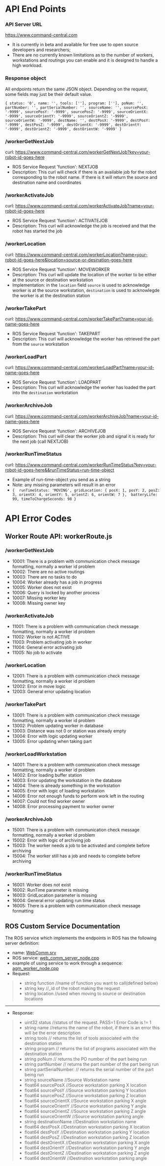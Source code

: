 # API End Points #

### API Server URL ###
https://www.command-central.com
- It is currently in beta and available for free use to open source developers and researchers;
- There are no currently known limitations as to the number of workers, workstations and routings you can enable and it is designed to handle a high workload.

### Response object ###
All endpoints return the same JSON object.  Depending on the request, some fields may just be their default value.

`
    {
    status: '0', name: '',
    tools: [''], program: [''],
    poNum: '', partNumber: '', partSerialNumber: '',
    sourceName: '',
    sourcePosX: '-9999', sourcePosY: '-9999', sourcePosZ: '-9999',
    sourceOrientX: '-9999', sourceOrientY: '-9999', sourceOrientZ: '-9999', sourceOrientW: '-9999',
    destName: '',
    destPosX: '-9999', destPosY: '-9999', destPosZ: '-9999',
    destOrientX: '-9999', destOrientY: '-9999', destOrientZ: '-9999', destOrientW: '-9999'
    }
`

### /workerGetNextJob ###
curl: https://www.command-central.com/workerGetNextJob?key=your-robot-id-goes-here
- ROS Service Request 'function': NEXTJOB
- Description: This curl will check if there is an available job for the robot corresponding to the robot name.  If there is it will return the source and destination name and coordinates

### /workerActivateJob ###
curl:  https://www.command-central.com/workerActivateJob?name=your-robot-id-goes-here
- ROS Service Request 'function': ACTIVATEJOB
- Description: This curl will acknowledge the job is received and that the robot has started the job

### /workerLocation ###
curl:  https://www.command-central.com/workerLocation?name=your-robot-id-goes-here&location=source-or-desination-goes-here
- ROS Service Request 'function': MOVEWORKER
- Description: This curl will update the location of the worker to be either at the source or destination workstation
- Implementation: in the `location` field `source` is used to acknowledge worker is at the source workstation, `destination` is used to acknowlegde the worker is at the destination station

### /workerTakePart ###
curl:  https://www.command-central.com/workerTakePart?name=your-id-name-goes-here
- ROS Service Request 'function': TAKEPART
- Description: This curl will acknowledge the worker has retrieved the part from the `source` workstation

### /workerLoadPart ###
curl:  https://www.command-central.com/workerLoadPart?name=your-id-name-goes-here
- ROS Service Request 'function': LOADPART
- Description: This curl will acknowledge the worker has loaded the part into the `destination` workstation

### /workerArchiveJob ###
curl:  https://www.command-central.com/workerArchiveJob?name=your-id-name-goes-here
- ROS Service Request 'function': ARCHIVEJOB
- Description: This curl will clear the worker job and signal it is ready for the next job (call NEXTJOB)

### /workerRunTimeStatus ###
curl:  https://www.command-central.com/workerRunTimeStatus?key=your-robot-id-goes-here&&runTimeStatus=run-time-object
- Example of run-time-object you send as a string 
- Note: any missing parameters will result in an error
- `{ 
            runTimeStatus: 'MOVING',
            gridLocation: {
            posX: 1,
            posY: 2,
            posZ: 3,
            orientX: 4,
            orientY: 5,
            orientZ: 6,
            orientW: 7
        }, 
        batteryLife: 99,
        timeToChargeSeconds: 98
    }`

# API Error Codes #

## Worker Route API: workerRoute.js ##

### /workerGetNextJob ###
- 10001: There is a problem with communication check message formatting, normally a worker id problem
- 10002: There are no active routings
- 10003: There are no tasks to do
- 10004: Worker already has a job in progress
- 10005: Worker does not exist
- 10006: Query is locked by another process
- 10007: Missing worker key
- 10008: Missing owner key

### /workerActivateJob ###
- 11001: There is a problem with communication check message formatting, normally a worker id problem
- 11002: Worker is not ACTIVE
- 11003: Problem activating job in worker
- 11004: General error activating job
- 11005: No job to activate

### /workerLocation ###
- 12001: There is a problem with communication check message formatting, normally a worker id problem
- 12002: Error in move logic
- 12003: General error updating location

### /workerTakePart ###
- 13001: There is a problem with communication check message formatting, normally a worker id problem
- 13002: Problem updating worker in database
- 13003: Distance was not 0 or station was already empty
- 13004: Error with logic updating worker
- 13005: Error updating when taking part

### /workerLoadWorkstation ###
- 14001: There is a problem with communication check message formatting, normally a worker id problem
- 14002: Error loading buffer station
- 14003: Error updating the workstation in the database
- 14004: There is already something in the workstation
- 14005: Error with logic of loading workstation
- 14006: Error not enough funds to perform work left in the routing
- 14007: Could not find worker owner
- 14008: Error processing payment to worker owner

### /workerArchiveJob ###
- 15001: There is a problem with communication check message formatting, normally a worker id problem
- 15002: Error with logic of archiving job
- 15003: The worker needs a job to be activated and complete before archiving
- 15004: The worker still has a job and needs to complete before archiving

### /workerRunTimeStatus ###
- 16001: Worker does not exist
- 16002: RunTime parameter is missing
- 16003: GridLocation parameter is missing
- 16004: General error updating run time status
- 16005: There is a problem with communication check message formatting

## ROS Custom Service Documentation ##
The ROS service which implements the endpoints in ROS has the following server definition:
- name: [WebComm.srv](https://github.com/mukmalone/AdpativeGoalManagement/blob/master/examples/mir_robot/mir_agm/srv/WebComm.srv)
- ROS service: [web_comm_server_node.cpp](https://github.com/mukmalone/AdpativeGoalManagement/blob/master/examples/mir_robot/mir_agm/src/web_comm_server_node.cpp)
- example of using service to work through a sequence: [agm_worker_node.cpp](https://github.com/mukmalone/AdpativeGoalManagement/blob/master/examples/mir_robot/mir_agm/src/agm_worker_node.cpp)
- Request:
> - string function //name of function you want to call(defined below)
> - string key //_id of the robot making the request
> - string location //used when moving to source or destination locations
---
- Response:
> - uint32 status //status of the request.  PASS=1 Error Code is != 1
> - string name  //returns the name of the robot, if there is an error this will be the error description
> - string tools // returns the list of tools associated with the destination station
> - string program // returns the list of programs associated with the destination station
> - string poNum // returns the PO number of the part being run
> - string partNumber // returns the part number of the part being run
> - string partSerialNumber: // returns the serial number of the part being run
> - string sourceName //Source Workstation name
> - float64 sourcePosX //Source workstation parking X location
> - float64 sourcePosY //Source workstation parking Y location
> - float64 sourcePosZ //Source workstation parking Z location
> - float64 sourceOrientX //Source workstation parking X angle
> - float64 sourceOrientY //Source workstation parking Y angle
> - float64 sourceOrientZ //Source workstation parking Z angle
> - float64 sourceOrientW //Source workstation parking angle
> - string destinationName //Destination workstation name
> - float64 destPosX //Destination workstation parking X location
> - float64 destPosY //Destination workstation parking Y location
> - float64 destPosZ //Destination workstation parking Z location
> - float64 destOrientX //Destination workstation parking X angle
> - float64 destOrientY //Destination workstation parking Y angle
> - float64 destOrientZ //Destination workstation parking Z angle
> - float64 destOrientW //Destination workstation parking angle

